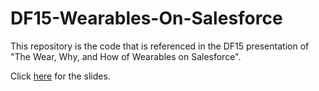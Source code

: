 # DF15-Wearables-On-Salesforce

This repository is the code that is referenced in the DF15 presentation of "The Wear, Why, and How of Wearables on Salesforce".  

Click [here](https://docs.google.com/presentation/d/1rg3aM6BmXE6ZAiKjtaBHZsAtFhBTl1pb0tH9XMaUOoE/edit?usp=sharing) for the slides.
